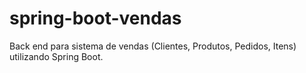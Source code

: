 # spring-boot-vendas
Back end para sistema de vendas (Clientes, Produtos, Pedidos, Itens) utilizando Spring Boot.


